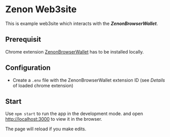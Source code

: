 # Zenon Web3site 
This is example web3site which interacts with the _**ZenonBrowserWallet**_.

## Prerequisit
Chrome extension [ZenonBrowserWallet](https://github.com/znnpd/zenonbrowserwallet.git) has to be installed locally.

## Configuration
* Create a `.env` file with the ZenonBrowserWallet extension ID (see _Details_ of loaded chrome extension)

## Start
Use `npm start` to run the app in the development mode. and open [http://localhost:3000](http://localhost:3000) to view it in the browser.

The page will reload if you make edits.